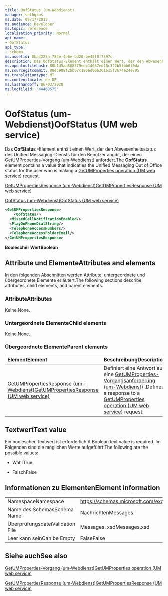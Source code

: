 ```yaml
---
title: OofStatus (um-Webdienst)
manager: sethgros
ms.date: 09/17/2015
ms.audience: Developer
ms.topic: reference
localization_priority: Normal
api_name:
- OofStatus
api_type:
- schema
ms.assetid: 0ba4225a-784e-4e6e-bd20-be45f0f7597c
description: Das OofStatus-Element enthält einen Wert, der den Abwesenheitsstatus des Unified Messaging-Diensts für den Benutzer angibt, der einen GetUMProperties-Vorgang (um-Webdienst) anfordert.
ms.openlocfilehash: 80b1d5aa508579eec14637ed10c322b5fbb670da
ms.sourcegitcommit: 88ec988f2bb67c1866d06b361615f3674a24e795
ms.translationtype: MT
ms.contentlocale: de-DE
ms.lasthandoff: 06/03/2020
ms.locfileid: "44460575"
---
```

# <a name="oofstatus-um-web-service"></a><span data-ttu-id="a5a84-103">OofStatus (um-Webdienst)</span><span class="sxs-lookup"><span data-stu-id="a5a84-103">OofStatus (UM web service)</span></span>

<span data-ttu-id="a5a84-104">Das **OofStatus** -Element enthält einen Wert, der den Abwesenheitsstatus des Unified Messaging-Diensts für den Benutzer angibt, der einen [GetUMProperties-Vorgang (um-Webdienst)](getumproperties-operation-um-web-service.md) anfordert.</span><span class="sxs-lookup"><span data-stu-id="a5a84-104">The **OofStatus** element contains a value that indicaties the Unified Messaging Out of Office status for the user who is making a [GetUMProperties operation (UM web service)](getumproperties-operation-um-web-service.md) request.</span></span> 
  
[<span data-ttu-id="a5a84-105">GetUMPropertiesResponse (um-Webdienst)</span><span class="sxs-lookup"><span data-stu-id="a5a84-105">GetUMPropertiesResponse (UM web service)</span></span>](getumpropertiesresponse-um-web-service.md)
  
[<span data-ttu-id="a5a84-106">OofStatus (um-Webdienst)</span><span class="sxs-lookup"><span data-stu-id="a5a84-106">OofStatus (UM web service)</span></span>](oofstatus-um-web-service.md)
  
```xml
<GetUMPropertiesResponse>
    <OofStatus/>
  <MissedCallNotificationEnabled/>
  <PlayOnPhoneDialString/>
  <TelephoneAccessNumbers/>
  <TelephoneAccessFolderEmail/>
</GetUMPropertiesResponse>
```

 <span data-ttu-id="a5a84-107">**Boolescher Wert**</span><span class="sxs-lookup"><span data-stu-id="a5a84-107">**Boolean**</span></span>
## <a name="attributes-and-elements"></a><span data-ttu-id="a5a84-108">Attribute und Elemente</span><span class="sxs-lookup"><span data-stu-id="a5a84-108">Attributes and elements</span></span>

<span data-ttu-id="a5a84-109">In den folgenden Abschnitten werden Attribute, untergeordnete und übergeordnete Elemente erläutert.</span><span class="sxs-lookup"><span data-stu-id="a5a84-109">The following sections describe attributes, child elements, and parent elements.</span></span>
  
### <a name="attributes"></a><span data-ttu-id="a5a84-110">Attribute</span><span class="sxs-lookup"><span data-stu-id="a5a84-110">Attributes</span></span>

<span data-ttu-id="a5a84-111">Keine.</span><span class="sxs-lookup"><span data-stu-id="a5a84-111">None.</span></span>
  
### <a name="child-elements"></a><span data-ttu-id="a5a84-112">Untergeordnete Elemente</span><span class="sxs-lookup"><span data-stu-id="a5a84-112">Child elements</span></span>

<span data-ttu-id="a5a84-113">Keine.</span><span class="sxs-lookup"><span data-stu-id="a5a84-113">None.</span></span>
  
### <a name="parent-elements"></a><span data-ttu-id="a5a84-114">Übergeordnete Elemente</span><span class="sxs-lookup"><span data-stu-id="a5a84-114">Parent elements</span></span>

|<span data-ttu-id="a5a84-115">**Element**</span><span class="sxs-lookup"><span data-stu-id="a5a84-115">**Element**</span></span>|<span data-ttu-id="a5a84-116">**Beschreibung**</span><span class="sxs-lookup"><span data-stu-id="a5a84-116">**Description**</span></span>|
|:-----|:-----|
|[<span data-ttu-id="a5a84-117">GetUMPropertiesResponse (um-Webdienst)</span><span class="sxs-lookup"><span data-stu-id="a5a84-117">GetUMPropertiesResponse (UM web service)</span></span>](getumpropertiesresponse-um-web-service.md) <br/> |<span data-ttu-id="a5a84-118">Definiert eine Antwort auf eine [GetUMProperties-Vorgangsanforderung (um-Webdienst)](getumproperties-operation-um-web-service.md) .</span><span class="sxs-lookup"><span data-stu-id="a5a84-118">Defines a response to a [GetUMProperties operation (UM web service)](getumproperties-operation-um-web-service.md) request.</span></span>  <br/> |
   
## <a name="text-value"></a><span data-ttu-id="a5a84-119">Textwert</span><span class="sxs-lookup"><span data-stu-id="a5a84-119">Text value</span></span>

<span data-ttu-id="a5a84-120">Ein boolescher Textwert ist erforderlich.</span><span class="sxs-lookup"><span data-stu-id="a5a84-120">A Boolean text value is required.</span></span> <span data-ttu-id="a5a84-121">Im Folgenden sind die möglichen Werte aufgeführt:</span><span class="sxs-lookup"><span data-stu-id="a5a84-121">The following are the possible values:</span></span>
  
- <span data-ttu-id="a5a84-122">Wahr</span><span class="sxs-lookup"><span data-stu-id="a5a84-122">True</span></span>
    
- <span data-ttu-id="a5a84-123">Falsch</span><span class="sxs-lookup"><span data-stu-id="a5a84-123">False</span></span>
    
## <a name="element-information"></a><span data-ttu-id="a5a84-124">Informationen zu Elementen</span><span class="sxs-lookup"><span data-stu-id="a5a84-124">Element information</span></span>

|||
|:-----|:-----|
|<span data-ttu-id="a5a84-125">Namespace</span><span class="sxs-lookup"><span data-stu-id="a5a84-125">Namespace</span></span>  <br/> |https://schemas.microsoft.com/exchange/services/2006/messages  <br/> |
|<span data-ttu-id="a5a84-126">Name des Schemas</span><span class="sxs-lookup"><span data-stu-id="a5a84-126">Schema Name</span></span>  <br/> |<span data-ttu-id="a5a84-127">Nachrichten</span><span class="sxs-lookup"><span data-stu-id="a5a84-127">Messages</span></span>  <br/> |
|<span data-ttu-id="a5a84-128">Überprüfungsdatei</span><span class="sxs-lookup"><span data-stu-id="a5a84-128">Validation File</span></span>  <br/> |<span data-ttu-id="a5a84-129">Messages. xsd</span><span class="sxs-lookup"><span data-stu-id="a5a84-129">Messages.xsd</span></span>  <br/> |
|<span data-ttu-id="a5a84-130">Leer kann sein</span><span class="sxs-lookup"><span data-stu-id="a5a84-130">Can be Empty</span></span>  <br/> |<span data-ttu-id="a5a84-131">False</span><span class="sxs-lookup"><span data-stu-id="a5a84-131">False</span></span>  <br/> |
   
## <a name="see-also"></a><span data-ttu-id="a5a84-132">Siehe auch</span><span class="sxs-lookup"><span data-stu-id="a5a84-132">See also</span></span>



[<span data-ttu-id="a5a84-133">GetUMProperties-Vorgang (um-Webdienst)</span><span class="sxs-lookup"><span data-stu-id="a5a84-133">GetUMProperties operation (UM web service)</span></span>](getumproperties-operation-um-web-service.md)
  
[<span data-ttu-id="a5a84-134">GetUMPropertiesResponse (um-Webdienst)</span><span class="sxs-lookup"><span data-stu-id="a5a84-134">GetUMPropertiesResponse (UM web service)</span></span>](getumpropertiesresponse-um-web-service.md)

